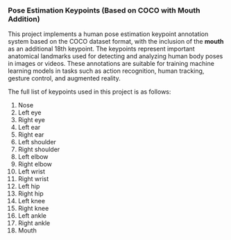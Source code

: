 ### **Pose Estimation Keypoints (Based on COCO with Mouth Addition)**

This project implements a human pose estimation keypoint annotation system based on the COCO dataset format, with the inclusion of the **mouth** as an additional 18th keypoint. The keypoints represent important anatomical landmarks used for detecting and analyzing human body poses in images or videos. These annotations are suitable for training machine learning models in tasks such as action recognition, human tracking, gesture control, and augmented reality.

The full list of keypoints used in this project is as follows:

1. Nose
2. Left eye
3. Right eye
4. Left ear
5. Right ear
6. Left shoulder
7. Right shoulder
8. Left elbow
9. Right elbow
10. Left wrist
11. Right wrist
12. Left hip
13. Right hip
14. Left knee
15. Right knee
16. Left ankle
17. Right ankle
18. Mouth